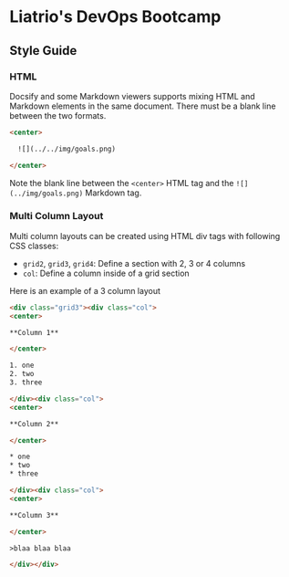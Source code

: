 # Liatrio's DevOps Bootcamp

## Style Guide

### HTML

Docsify and some Markdown viewers supports mixing HTML and Markdown elements in the same document. There must be a blank line between the two formats.

```html
<center>

  ![](../../img/goals.png)

</center>
```

Note the blank line between the `<center>` HTML tag and the `![](../img/goals.png)` Markdown tag.

### Multi Column Layout

Multi column layouts can be created using HTML div tags with following CSS classes:

- `grid2`, `grid3`, `grid4`: Define a section with 2, 3 or 4 columns
- `col`: Define a column inside of a grid section

Here is an example of a 3 column layout

```html
<div class="grid3"><div class="col">
<center>

**Column 1**

</center>

1. one
2. two
3. three

</div><div class="col">
<center>

**Column 2**

</center>

* one
* two
* three

</div><div class="col">
<center>

**Column 3**

</center>

>blaa blaa blaa

</div></div>
```

